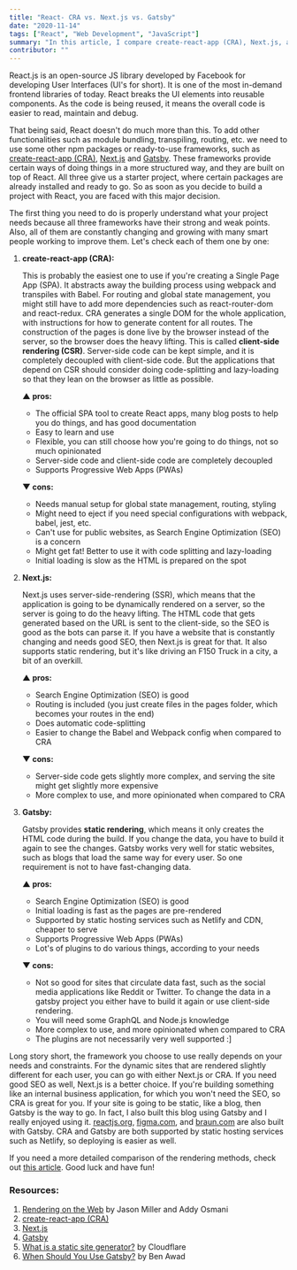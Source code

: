 ```yaml
---
title: "React- CRA vs. Next.js vs. Gatsby"
date: "2020-11-14"
tags: ["React", "Web Development", "JavaScript"]
summary: "In this article, I compare create-react-app (CRA), Next.js, and Gatsby, and how I choose between them. I also briefly explain static rendering, server-side rendering (SSR), and client-side rendering(CSR)."
contributor: ""
---
```


React.js is an open-source JS library developed by Facebook for developing User Interfaces (UI's for short). It is one of the most in-demand frontend libraries of today. React breaks the UI elements into reusable components. As the code is being reused, it means the overall code is easier to read, maintain and debug.

That being said, React doesn't do much more than this. To add other functionalities such as module bundling, transpiling, routing, etc. we need to use some other npm packages or ready-to-use frameworks, such as [create-react-app (CRA)](https://create-react-app.dev/), [Next.js](https://nextjs.org/) and [Gatsby](https://www.gatsbyjs.com/). These frameworks provide certain ways of doing things in a more structured way, and they are built on top of React. All three give us a starter project, where certain packages are already installed and ready to go. So as soon as you decide to build a project with React, you are faced with this major decision.

The first thing you need to do is properly understand what your project needs because all three frameworks have their strong and weak points. Also, all of them are constantly changing and growing with many smart people working to improve them. Let's check each of them one by one:

1. **create-react-app (CRA):**

   This is probably the easiest one to use if you're creating a Single Page App (SPA). It abstracts away the building process using webpack and transpiles with Babel. For routing and global state management, you might still have to add more dependencies such as react-router-dom and react-redux. CRA generates a single DOM for the whole application, with instructions for how to generate content for all routes. The construction of the pages is done live by the browser instead of the server, so the browser does the heavy lifting. This is called **client-side rendering (CSR)**. Server-side code can be kept simple, and it is completely decoupled with client-side code. But the applications that depend on CSR should consider doing code-splitting and lazy-loading so that they lean on the browser as little as possible.

   **▲ pros:**

   - The official SPA tool to create React apps, many blog posts to help you do things, and has good documentation
   - Easy to learn and use
   - Flexible, you can still choose how you're going to do things, not so much opinionated
   - Server-side code and client-side code are completely decoupled
   - Supports Progressive Web Apps (PWAs)

   **▼ cons:**

   - Needs manual setup for global state management, routing, styling
   - Might need to eject if you need special configurations with webpack, babel, jest, etc.
   - Can't use for public websites, as Search Engine Optimization (SEO) is a concern
   - Might get fat! Better to use it with code splitting and lazy-loading
   - Initial loading is slow as the HTML is prepared on the spot

2. **Next.js:**

   Next.js uses server-side-rendering (SSR), which means that the application is going to be dynamically rendered on a server, so the server is going to do the heavy lifting. The HTML code that gets generated based on the URL is sent to the client-side, so the SEO is good as the bots can parse it. If you have a website that is constantly changing and needs good SEO, then Next.js is great for that. It also supports static rendering, but it's like driving an F150 Truck in a city, a bit of an overkill.

   **▲ pros:**

   - Search Engine Optimization (SEO) is good
   - Routing is included (you just create files in the pages folder, which becomes your routes in the end)
   - Does automatic code-splitting
   - Easier to change the Babel and Webpack config when compared to CRA

   **▼ cons:**

   - Server-side code gets slightly more complex, and serving the site might get slightly more expensive
   - More complex to use, and more opinionated when compared to CRA

3. **Gatsby:**

   Gatsby provides **static rendering**, which means it only creates the HTML code during the build. If you change the data, you have to build it again to see the changes. Gatsby works very well for static websites, such as blogs that load the same way for every user. So one requirement is not to have fast-changing data.

   **▲ pros:**

   - Search Engine Optimization (SEO) is good
   - Initial loading is fast as the pages are pre-rendered
   - Supported by static hosting services such as Netlify and CDN, cheaper to serve
   - Supports Progressive Web Apps (PWAs)
   - Lot's of plugins to do various things, according to your needs

   **▼ cons:**

   - Not so good for sites that circulate data fast, such as the social media applications like Reddit or Twitter. To change the data in a gatsby project you either have to build it again or use client-side rendering.
   - You will need some GraphQL and Node.js knowledge
   - More complex to use, and more opinionated when compared to CRA
   - The plugins are not necessarily very well supported :]

Long story short, the framework you choose to use really depends on your needs and constraints. For the dynamic sites that are rendered slightly different for each user, you can go with either Next.js or CRA. If you need good SEO as well, Next.js is a better choice. If you're building something like an internal business application, for which you won't need the SEO, so CRA is great for you. If your site is going to be static, like a blog, then Gatsby is the way to go. In fact, I also built this blog using Gatsby and I really enjoyed using it. [reactjs.org](https://reactjs.org/), [figma.com](https://www.figma.com/), and [braun.com](https://ca.braun.com/en-ca) are also built with Gatsby. CRA and Gatsby are both supported by static hosting services such as Netlify, so deploying is easier as well.

If you need a more detailed comparison of the rendering methods, check out [this article](https://developers.google.com/web/updates/2019/02/rendering-on-the-web). Good luck and have fun!

### Resources:

1. [Rendering on the Web](https://developers.google.com/web/updates/2019/02/rendering-on-the-web) by Jason Miller and Addy Osmani
2. [create-react-app (CRA)](https://create-react-app.dev/)
3. [Next.js](https://nextjs.org/)
4. [Gatsby](https://www.gatsbyjs.com/)
5. [What is a static site generator?](https://www.cloudflare.com/learning/performance/static-site-generator/) by Cloudflare
6. [When Should You Use Gatsby?](https://www.youtube.com/watch?v=VoscwJ6MGsU&t=321s) by Ben Awad
